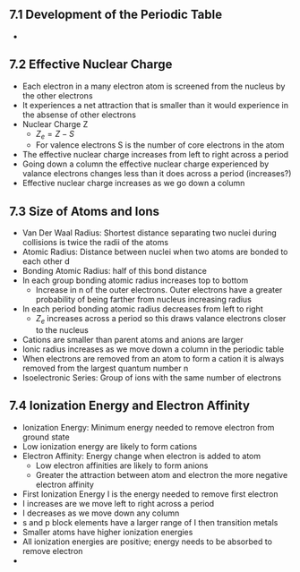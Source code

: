 ## 7.1 Development of the Periodic Table
- 
## 7.2 Effective Nuclear Charge
- Each electron in a many electron atom is screened from the nucleus by the other electrons
- It experiences a net attraction that is smaller than it would experience in the absense of other electrons
- Nuclear Charge Z
	- $Z_e=Z-S$
	- For valence electrons S is the number of core electrons in the atom
- The effective nuclear charge increases from left to right across a period
- Going down a column the effective nuclear charge experienced by valance electrons changes less than it does across a period (increases?)
- Effective nuclear charge increases as we go down a column
## 7.3 Size of Atoms and Ions
- Van Der Waal Radius: Shortest distance separating two nuclei during collisions is twice the radii of the atoms
- Atomic Radius: Distance between nuclei when two atoms are bonded to each other d
- Bonding Atomic Radius: half of this bond distance
- In each group bonding atomic radius increases top to bottom
	- Increase in n of the outer electrons. Outer electrons have a greater probability of being farther from nucleus increasing radius
- In each period bonding atomic radius decreases from left to right
	- $Z_e$ increases across a period so this draws valance electrons closer to the nucleus 
- Cations are smaller than parent atoms and anions are larger
- Ionic radius increases as we move down a column in the periodic table
- When electrons are removed from an atom to form a cation it is always removed from the largest quantum number n 
- Isoelectronic Series: Group of ions with the same number of electrons
## 7.4 Ionization Energy and Electron Affinity
- Ionization Energy: Minimum energy needed to remove electron from ground state
- Low ionization energy are likely to form cations
- Electron Affinity: Energy change when electron is added to atom
	- Low electron affinities are likely to form anions
	- Greater the attraction between atom and electron the more negative electron affinity
- First Ionization Energy I is the energy needed to remove first electron
- I increases are we move left to right across a period
- I decreases as we move down any column
- s and p block elements have a larger range of I then transition metals
- Smaller atoms have higher ionization energies
- All ionization energies are positive; energy needs to be absorbed to remove electron
- 